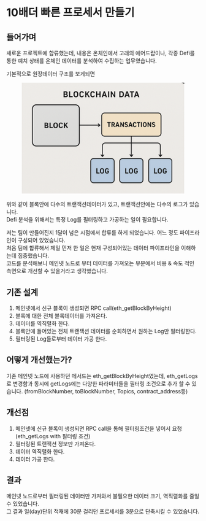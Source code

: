 # 10배더 빠른 프로세서 만들기

## 들어가며

새로운 프로젝트에 합류했는데, 내용은 온체인에서 고래의 에어드랍이나, 각종 Defi를 통한 예치 상태를 온체인 데이터를 분석하여 수집하는 업무였습니다.&#x20;

기본적으로 원장데이터 구조를 보게되면&#x20;

<figure><img src="../.gitbook/assets/image (2).png" alt=""><figcaption></figcaption></figure>

위와 같이 블록안에 다수의 트랜잭션데이터가 있고, 트랜잭션안에는 다수의 로그가 있습니다.\
Defi 분석을 위해서는 특정 Log를 필터링하고 가공하는 일이 필요합니다.

저는 팀이 만들어진지 1달이 넘은 시점에서 합류를 하게 되었습니다. 어느 정도 파이프라인이 구성되어 있었습니다.\
처음 팀에 합류해서 제일 먼저 한 일은 현재 구성되어있는 데이터 파이프라인을 이해하는데 집중했습니다.\
코드를 분석해보니 메인넷 노드로 부터 데이터를 가져오는 부분에서 비용 & 속도 적인 측면으로 개선할 수 있을거라고 생각했습니다.

## 기존 설계

1. 메인넷에서 신규 블록이 생성되면 RPC call(eth\_getBlockByHeight)
2. 블록에 대한 전체 블록데이터를 가져온다.
3. 데이터를 역직렬화 한다.
4. 블록안에 들어있는 전체 트랜잭션 데이터를 순회하면서 원하는 Log만 필터링한다.
5. 필터링된 Log들로부터 데이터 가공 한다.

## 어떻게 개선했는가?

기존 메인넷 노드에 사용하던 메서드는 eth\_getBlockByHeight였는데, eth\_getLogs로 변경함과 동시에 getLogs에는 다양한 파라미터들을 필터링 조건으로 추가 할 수 있습니다. (fromBlockNumber, toBlockNumber,  Topics, contract\_address등)

## 개선점

1. 메인넷에 신규 블록이 생성되면 RPC call을 통해 필터링조건을 넣어서 요청(eth\_getLogs with 필터링 조건)
2. 필터링된 트랜잭션 정보만 가져온다.
3. 데이터 역직렬화 한다.
4. 데이터 가공 한다.

## 결과

메인넷 노드로부터 필터링된 데이터만 가져와서 불필요한 데이터 크기, 역직렬화를 줄일 수 있었습니다.\
그 결과 일(day)단위 적재에 30분 걸리던 프로세서를 3분으로 단축시킬 수 있었습니다.
